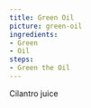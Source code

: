 ```yaml
---
title: Green Oil
picture: green-oil
ingredients:
- Green
- Oil
steps:
- Green the Oil
---
```


Cilantro juice